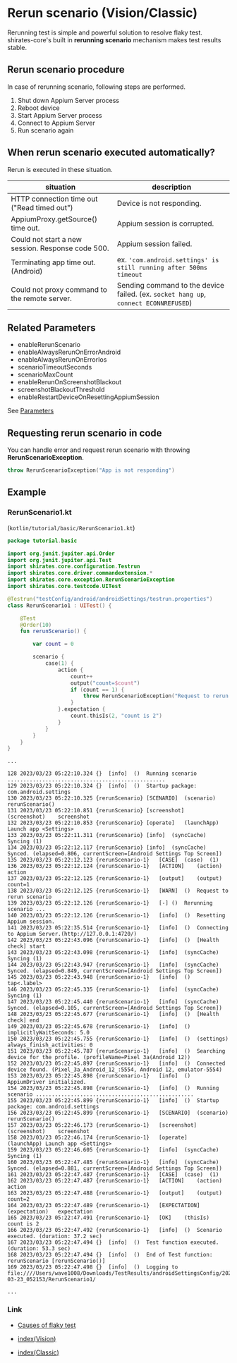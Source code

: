 # Rerun scenario (Vision/Classic)

Rerunning test is simple and powerful solution to resolve flaky test. shirates-core's built in **rerunning scenario**
mechanism makes
test results stable.

## Rerun scenario procedure

In case of rerunning scenario, following steps are performed.

1. Shut down Appium Server process
2. Reboot device
3. Start Appium Server process
4. Connect to Appium Server
5. Run scenario again

## When rerun scenario executed automatically?

Rerun is executed in these situation.

| situation                                         | description                                                                          |
|---------------------------------------------------|--------------------------------------------------------------------------------------|
| HTTP connection time out ("Read timed out")       | Device is not responding.                                                            |
| AppiumProxy.getSource() time out.                 | Appium session is corrupted.                                                         |
| Could not start a new session. Response code 500. | Appium session failed.                                                               |
| Terminating app time out. (Android)               | ex. `'com.android.settings' is still running after 500ms timeout`                    |
| Could not proxy command to the remote server.     | Sending command to the device failed. (ex. `socket hang up`, `connect ECONNREFUSED`) |

## Related Parameters

- enableRerunScenario
- enableAlwaysRerunOnErrorAndroid
- enableAlwaysRerunOnErrorIos
- scenarioTimeoutSeconds
- scenarioMaxCount
- enableRerunOnScreenshotBlackout
- screenshotBlackoutThreshold
- enableRestartDeviceOnResettingAppiumSession

See [Parameters](../../basic/parameter/parameters.md)

## Requesting rerun scenario in code

You can handle error and request rerun scenario with throwing **RerunScenarioException**.

```kotlin
throw RerunScenarioException("App is not responding")
```

## Example

### RerunScenario1.kt

(`kotlin/tutorial/basic/RerunScenario1.kt`)

```kotlin
package tutorial.basic

import org.junit.jupiter.api.Order
import org.junit.jupiter.api.Test
import shirates.core.configuration.Testrun
import shirates.core.driver.commandextension.*
import shirates.core.exception.RerunScenarioException
import shirates.core.testcode.UITest

@Testrun("testConfig/android/androidSettings/testrun.properties")
class RerunScenario1 : UITest() {

    @Test
    @Order(10)
    fun rerunScenario() {

        var count = 0

        scenario {
            case(1) {
                action {
                    count++
                    output("count=$count")
                    if (count == 1) {
                        throw RerunScenarioException("Request to rerun scenario")
                    }
                }.expectation {
                    count.thisIs(2, "count is 2")
                }
            }
        }
    }
}
```

```
...

128	2023/03/23 05:22:10.324	{}	[info]	()	Running scenario ..................................................
129	2023/03/23 05:22:10.324	{}	[info]	()	Startup package: com.android.settings
130	2023/03/23 05:22:10.325	{rerunScenario}	[SCENARIO]	(scenario)	rerunScenario()
131	2023/03/23 05:22:10.851	{rerunScenario}	[screenshot]	(screenshot)	screenshot
132	2023/03/23 05:22:10.853	{rerunScenario}	[operate]	(launchApp)	Launch app <Settings>
133	2023/03/23 05:22:11.311	{rerunScenario}	[info]	(syncCache)	Syncing (1)
134	2023/03/23 05:22:12.117	{rerunScenario}	[info]	(syncCache)	Synced. (elapsed=0.806, currentScreen=[Android Settings Top Screen])
135	2023/03/23 05:22:12.123	{rerunScenario-1}	[CASE]	(case)	(1)
136	2023/03/23 05:22:12.124	{rerunScenario-1}	[ACTION]	(action)	action
137	2023/03/23 05:22:12.125	{rerunScenario-1}	[output]	(output)	count=1
138	2023/03/23 05:22:12.125	{rerunScenario-1}	[WARN]	()	Request to rerun scenario
139	2023/03/23 05:22:12.126	{rerunScenario-1}	[-]	()	Rerunning scenario ...
140	2023/03/23 05:22:12.126	{rerunScenario-1}	[info]	()	Resetting Appium session.
141	2023/03/23 05:22:35.514	{rerunScenario-1}	[info]	()	Connecting to Appium Server.(http://127.0.0.1:4720/)
142	2023/03/23 05:22:43.096	{rerunScenario-1}	[info]	()	[Health check] start
143	2023/03/23 05:22:43.098	{rerunScenario-1}	[info]	(syncCache)	Syncing (1)
144	2023/03/23 05:22:43.947	{rerunScenario-1}	[info]	(syncCache)	Synced. (elapsed=0.849, currentScreen=[Android Settings Top Screen])
145	2023/03/23 05:22:43.948	{rerunScenario-1}	[info]	()	tap<.label>
146	2023/03/23 05:22:45.335	{rerunScenario-1}	[info]	(syncCache)	Syncing (1)
147	2023/03/23 05:22:45.440	{rerunScenario-1}	[info]	(syncCache)	Synced. (elapsed=0.105, currentScreen=[Android Settings Top Screen])
148	2023/03/23 05:22:45.677	{rerunScenario-1}	[info]	()	[Health check] end
149	2023/03/23 05:22:45.678	{rerunScenario-1}	[info]	()	implicitlyWaitSeconds: 5.0
150	2023/03/23 05:22:45.755	{rerunScenario-1}	[info]	()	(settings) always_finish_activities: 0
151	2023/03/23 05:22:45.787	{rerunScenario-1}	[info]	()	Searching device for the profile. (profileName=Pixel 3a(Android 12))
152	2023/03/23 05:22:45.897	{rerunScenario-1}	[info]	()	Connected device found. (Pixel_3a_Android_12_:5554, Android 12, emulator-5554)
153	2023/03/23 05:22:45.898	{rerunScenario-1}	[info]	()	AppiumDriver initialized.
154	2023/03/23 05:22:45.898	{rerunScenario-1}	[info]	()	Running scenario ..................................................
155	2023/03/23 05:22:45.899	{rerunScenario-1}	[info]	()	Startup package: com.android.settings
156	2023/03/23 05:22:45.899	{rerunScenario-1}	[SCENARIO]	(scenario)	rerunScenario()
157	2023/03/23 05:22:46.173	{rerunScenario-1}	[screenshot]	(screenshot)	screenshot
158	2023/03/23 05:22:46.174	{rerunScenario-1}	[operate]	(launchApp)	Launch app <Settings>
159	2023/03/23 05:22:46.605	{rerunScenario-1}	[info]	(syncCache)	Syncing (1)
160	2023/03/23 05:22:47.485	{rerunScenario-1}	[info]	(syncCache)	Synced. (elapsed=0.881, currentScreen=[Android Settings Top Screen])
161	2023/03/23 05:22:47.487	{rerunScenario-1}	[CASE]	(case)	(1)
162	2023/03/23 05:22:47.487	{rerunScenario-1}	[ACTION]	(action)	action
163	2023/03/23 05:22:47.488	{rerunScenario-1}	[output]	(output)	count=2
164	2023/03/23 05:22:47.489	{rerunScenario-1}	[EXPECTATION]	(expectation)	expectation
165	2023/03/23 05:22:47.491	{rerunScenario-1}	[OK]	(thisIs)	count is 2
166	2023/03/23 05:22:47.492	{rerunScenario-1}	[info]	()	Scenario executed. (duration: 37.2 sec)
167	2023/03/23 05:22:47.494	{}	[info]	()	Test function executed. (duration: 53.3 sec)
168	2023/03/23 05:22:47.494	{}	[info]	()	End of Test function: rerunScenario [rerunScenario()]
169	2023/03/23 05:22:47.498	{}	[info]	()	Logging to file:////Users/wave1008/Downloads/TestResults/androidSettingsConfig/2023-03-23_052153/RerunScenario1/

...
```

### Link

- [Causes of flaky test](causes_of_flaky_test.md)


- [index(Vision)](../../index.md)
- [index(Classic)](../../classic/index.md)
